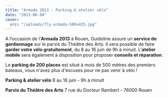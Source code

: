 ```yaml
---
title: "Armada 2013 - Parking & atelier vélo"
date: "2013-06-04"
cover:
  src: "/uploads/fly-armada-580x425.jpg"
---
```


A l’occasion de l’**Armada 2013** à Rouen, Guidoline assure un **service de gardiennage** sur le parvis du Théâtre des Arts. Il sera possible de faire **garder votre vélo gratuitement**, du 8 au 16 juin de 9h à minuit. L'**atelier mobile** sera également à disposition pour proposer **conseils et réparation**.

Le **parking de 200 places** est situé à mois de 500 mètres des premiers bateaux, vous n'avez plus d'excuses pour ne pas venir à vélo !

**Parking & atelier vélo** 8 au 16 juin - 9h à minuit

**Parvis du Théâtre des Arts** 7 rue du Docteur Rambert - 76000 Rouen
